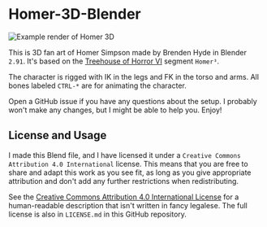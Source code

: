 # Homer-3D-Blender
![Example render of Homer 3D](https://github.com/bxbrenden/Homer-3D-Blender/blob/main/Example-Render-Homer-3D.png)

This is 3D fan art of Homer Simpson made by Brenden Hyde in Blender `2.91`.
It's based on the [Treehouse of Horror VI](https://en.wikipedia.org/wiki/Treehouse_of_Horror_VI) segment `Homer³`.

The character is rigged with IK in the legs and FK in the torso and arms.
All bones labeled `CTRL-*` are for animating the character.

Open a GitHub issue if you have any questions about the setup.
I probably won't make any changes, but I might be able to help you.
Enjoy!

## License and Usage

I made this Blend file, and I have licensed it under a `Creative Commons Attribution 4.0 International` license.
This means that you are free to share and adapt this work as you see fit, as long as you give appropriate attribution and don't add any further restrictions when redistributing.

See the [Creative Commons Attribution 4.0 International License](https://creativecommons.org/licenses/by/4.0/#) for a human-readable description that isn't written in fancy legalese.
The full license is also in `LICENSE.md` in this GitHub repository.
